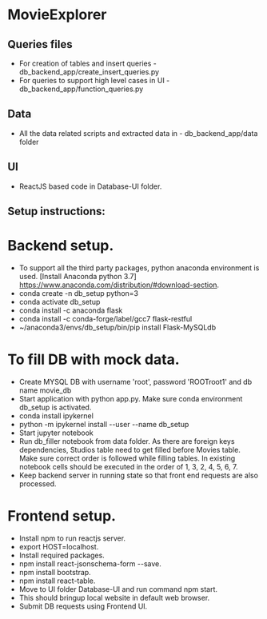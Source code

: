 # MovieExplorer

## Queries files
  * For creation of tables and insert queries - db_backend_app/create_insert_queries.py
  * For queries to support high level cases in UI - db_backend_app/function_queries.py
## Data
 * All the data related scripts and extracted data in - db_backend_app/data folder
 
## UI
  * ReactJS based code in Database-UI folder.
 
## Setup instructions:
# Backend setup.
* To support all the third party packages, python anaconda environment is used.
 [Install Anaconda python 3.7] https://www.anaconda.com/distribution/#download-section. 
* conda create -n db_setup python=3
* conda activate db_setup
* conda install -c anaconda flask
* conda install -c conda-forge/label/gcc7 flask-restful
* ~/anaconda3/envs/db_setup/bin/pip install Flask-MySQLdb
#  To fill DB with mock data.
* Create MYSQL DB with username 'root', password 'ROOTroot1' and db name movie_db
* Start application with python app.py. Make sure conda environment db_setup is activated.
* conda install ipykernel
* python -m ipykernel install --user --name db_setup
* Start jupyter notebook
* Run db_filler notebook from data folder. As there are foreign keys dependencies, Studios table need to get filled before Movies table. Make sure correct order is followed while filling tables. In existing notebook cells should be executed in the order of 1, 3, 2, 4, 5, 6, 7.
* Keep backend server in running state so that front end requests are also processed.

# Frontend setup.
* Install npm to run reactjs server.
* export HOST=localhost.
* Install required packages.
* npm install react-jsonschema-form --save.
* npm install bootstrap.
* npm install react-table.
* Move to UI folder Database-UI and run command npm start.
* This should bringup local website in default web browser.
* Submit DB requests using Frontend UI.

